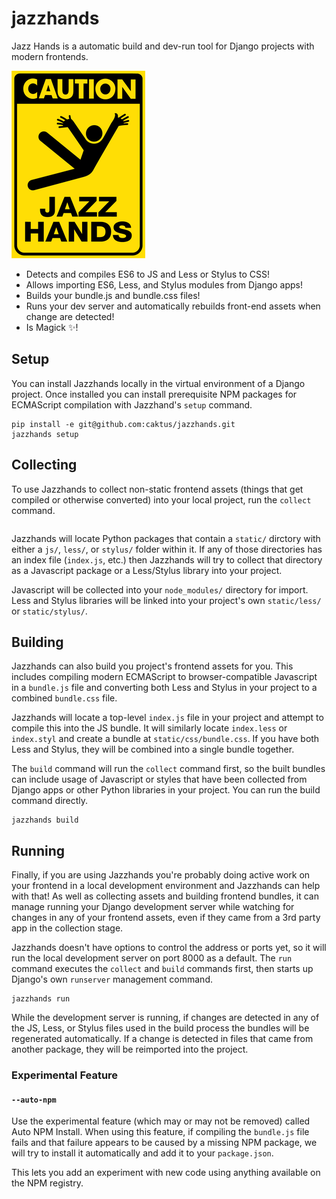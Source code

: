 # jazzhands

Jazz Hands is a automatic build and dev-run tool for Django projects with modern frontends.

![Caution: Jazz Hands!](jazzhands.gif)

* Detects and compiles ES6 to JS and Less or Stylus to CSS!
* Allows importing ES6, Less, and Stylus modules from Django apps!
* Builds your bundle.js and bundle.css files!
* Runs your dev server and automatically rebuilds front-end assets when change are detected!
* Is Magick :sparkles:!

## Setup

You can install Jazzhands locally in the virtual environment of a Django project. Once installed
you can install prerequisite NPM packages for ECMAScript compilation with Jazzhand's `setup`
command.

```
pip install -e git@github.com:caktus/jazzhands.git
jazzhands setup
```

## Collecting

To use Jazzhands to collect non-static frontend assets (things that get compiled or otherwise converted)
into your local project, run the `collect` command.

```jazzhands collect
```

Jazzhands will locate Python packages that contain a `static/` dirctory with either a `js/`, `less/`, or
`stylus/` folder within it. If any of those directories has an index file (`index.js`, etc.) then Jazzhands
will try to collect that directory as a Javascript package or a Less/Stylus library into your project.

Javascript will be collected into your `node_modules/` directory for import. Less and Stylus libraries will
be linked into your project's own `static/less/` or `static/stylus/`.

## Building

Jazzhands can also build you project's frontend assets for you. This includes compiling modern ECMAScript to
browser-compatible Javascript in a `bundle.js` file and converting both Less and Stylus in your project to
a combined `bundle.css` file.

Jazzhands will locate a top-level `index.js` file in your project and attempt to compile this into the JS
bundle. It will similarly locate `index.less` or `index.styl` and create a bundle at `static/css/bundle.css`.
If you have both Less and Stylus, they will be combined into a single bundle together.

The `build` command will run the `collect` command first, so the built bundles can include usage of Javascript
or styles that have been collected from Django apps or other Python libraries in your project. You can run
the build command directly.

```
jazzhands build
```

## Running

Finally, if you are using Jazzhands you're probably doing active work on your frontend in a local development
environment and Jazzhands can help with that! As well as collecting assets and building frontend bundles, it
can manage running your Django development server while watching for changes in any of your frontend assets,
even if they came from a 3rd party app in the collection stage.

Jazzhands doesn't have options to control the address or ports yet, so it will run the local development
server on port 8000 as a default. The `run` command executes the `collect` and `build` commands first, then
starts up Django's own `runserver` management command.

```
jazzhands run
```

While the development server is running, if changes are detected in any of the JS, Less, or Stylus files used
in the build process the bundles will be regenerated automatically. If a change is detected in files that came
from another package, they will be reimported into the project.

### Experimental Feature

#### ```--auto-npm```

Use the experimental feature (which may or may not be removed) called Auto NPM Install. When using this feature, if compiling the `bundle.js` file fails and that failure appears
to be caused by a missing NPM package, we will try to install it automatically and add
it to your `package.json`.

This lets you add an experiment with new code using anything available on the NPM registry.